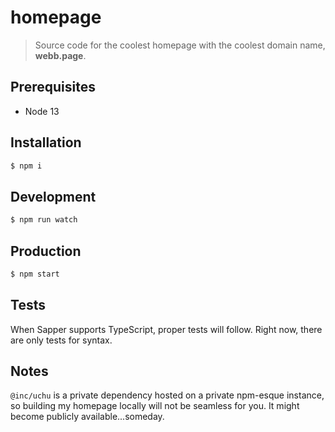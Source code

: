 # homepage

> Source code for the coolest homepage with the coolest domain name, **webb.page**.



## Prerequisites

- Node 13



## Installation

```sh
$ npm i
```



## Development

```sh
$ npm run watch
```



## Production

```sh
$ npm start
```



## Tests

When Sapper supports TypeScript, proper tests will follow. Right now, there are only tests for syntax.



## Notes

`@inc/uchu` is a private dependency hosted on a private npm-esque instance, so building my homepage locally will not be seamless for you. It might become publicly available...someday.
